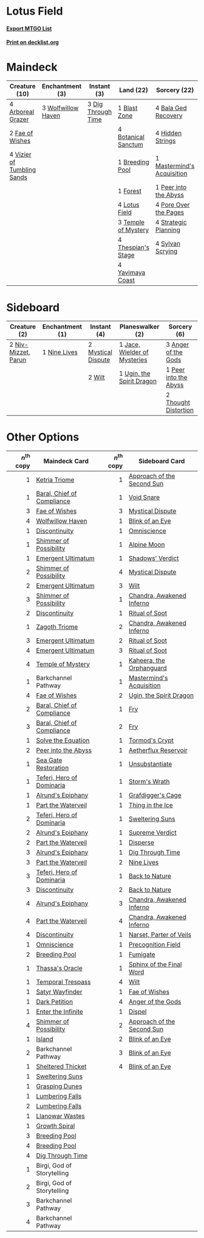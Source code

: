 # Lotus Field

#### [Export MTGO List](../collection/Lotus%20Field/Lotus%20Field.txt)
#### [Print on decklist.org](http://decklist.org/?deckmain=4%09Arboreal%20Grazer%0A4%09Bala%20Ged%20Recovery%0A1%09Blast%20Zone%0A4%09Botanical%20Sanctum%0A1%09Breeding%20Pool%0A3%09Dig%20Through%20Time%0A2%09Fae%20of%20Wishes%0A1%09Forest%0A4%09Hidden%20Strings%0A4%09Lotus%20Field%0A1%09Mastermind's%20Acquisition%0A1%09Peer%20into%20the%20Abyss%0A4%09Pore%20Over%20the%20Pages%0A4%09Strategic%20Planning%0A4%09Sylvan%20Scrying%0A3%09Temple%20of%20Mystery%0A4%09Thespian's%20Stage%0A4%09Vizier%20of%20Tumbling%20Sands%0A3%09Wolfwillow%20Haven%0A4%09Yavimaya%20Coast&deckside=3%09Anger%20of%20the%20Gods%0A1%09Jace,%20Wielder%20of%20Mysteries%0A2%09Mystical%20Dispute%0A1%09Nine%20Lives%0A2%09Niv-Mizzet,%20Parun%0A1%09Peer%20into%20the%20Abyss%0A2%09Thought%20Distortion%0A1%09Ugin,%20the%20Spirit%20Dragon%0A2%09Wilt)
# Maindeck

|                                            Creature (10)                                            |                                       Enchantment (3)                                       |                                         Instant (3)                                         |                                          Land (22)                                           |                                            Sorcery (22)                                             |
|-----------------------------------------------------------------------------------------------------|---------------------------------------------------------------------------------------------|---------------------------------------------------------------------------------------------|----------------------------------------------------------------------------------------------|-----------------------------------------------------------------------------------------------------|
|4 [Arboreal Grazer](http://gatherer.wizards.com/Pages/Card/Details.aspx?multiverseid=461076)         |3 [Wolfwillow Haven](http://gatherer.wizards.com/Pages/Card/Details.aspx?multiverseid=476456)|3 [Dig Through Time](http://gatherer.wizards.com/Pages/Card/Details.aspx?multiverseid=386518)|1 [Blast Zone](http://gatherer.wizards.com/Pages/Card/Details.aspx?multiverseid=461171)       |4 [Bala Ged Recovery](http://gatherer.wizards.com/Pages/Card/Details.aspx?multiverseid=491825)       |
|2 [Fae of Wishes](http://gatherer.wizards.com/Pages/Card/Details.aspx?multiverseid=473006)           |                                                                                             |                                                                                             |4 [Botanical Sanctum](http://gatherer.wizards.com/Pages/Card/Details.aspx?multiverseid=417817)|4 [Hidden Strings](http://gatherer.wizards.com/Pages/Card/Details.aspx?multiverseid=369021)          |
|4 [Vizier of Tumbling Sands](http://gatherer.wizards.com/Pages/Card/Details.aspx?multiverseid=426777)|                                                                                             |                                                                                             |1 [Breeding Pool](http://gatherer.wizards.com/Pages/Card/Details.aspx?multiverseid=97088)     |1 [Mastermind's Acquisition](http://gatherer.wizards.com/Pages/Card/Details.aspx?multiverseid=439734)|
|                                                                                                     |                                                                                             |                                                                                             |1 [Forest](http://gatherer.wizards.com/Pages/Card/Details.aspx?multiverseid=439860)           |1 [Peer into the Abyss](http://gatherer.wizards.com/Pages/Card/Details.aspx?multiverseid=485440)     |
|                                                                                                     |                                                                                             |                                                                                             |4 [Lotus Field](http://gatherer.wizards.com/Pages/Card/Details.aspx?multiverseid=467003)      |4 [Pore Over the Pages](http://gatherer.wizards.com/Pages/Card/Details.aspx?multiverseid=409604)     |
|                                                                                                     |                                                                                             |                                                                                             |3 [Temple of Mystery](http://gatherer.wizards.com/Pages/Card/Details.aspx?multiverseid=373571)|4 [Strategic Planning](http://gatherer.wizards.com/Pages/Card/Details.aspx?multiverseid=376525)      |
|                                                                                                     |                                                                                             |                                                                                             |4 [Thespian's Stage](http://gatherer.wizards.com/Pages/Card/Details.aspx?multiverseid=366353) |4 [Sylvan Scrying](http://gatherer.wizards.com/Pages/Card/Details.aspx?multiverseid=130513)          |
|                                                                                                     |                                                                                             |                                                                                             |4 [Yavimaya Coast](http://gatherer.wizards.com/Pages/Card/Details.aspx?multiverseid=129810)   |                                                                                                     |


# Sideboard

|                                         Creature (2)                                         |                                    Enchantment (1)                                    |                                         Instant (4)                                         |                                           Planeswalker (2)                                            |                                          Sorcery (6)                                           |
|----------------------------------------------------------------------------------------------|---------------------------------------------------------------------------------------|---------------------------------------------------------------------------------------------|-------------------------------------------------------------------------------------------------------|------------------------------------------------------------------------------------------------|
|2 [Niv-Mizzet, Parun](http://gatherer.wizards.com/Pages/Card/Details.aspx?multiverseid=452942)|1 [Nine Lives](http://gatherer.wizards.com/Pages/Card/Details.aspx?multiverseid=485351)|2 [Mystical Dispute](http://gatherer.wizards.com/Pages/Card/Details.aspx?multiverseid=473020)|1 [Jace, Wielder of Mysteries](http://gatherer.wizards.com/Pages/Card/Details.aspx?multiverseid=460981)|3 [Anger of the Gods](http://gatherer.wizards.com/Pages/Card/Details.aspx?multiverseid=438682)  |
|                                                                                              |                                                                                       |2 [Wilt](http://gatherer.wizards.com/Pages/Card/Details.aspx?multiverseid=479696)            |1 [Ugin, the Spirit Dragon](http://gatherer.wizards.com/Pages/Card/Details.aspx?multiverseid=391948)   |1 [Peer into the Abyss](http://gatherer.wizards.com/Pages/Card/Details.aspx?multiverseid=485440)|
|                                                                                              |                                                                                       |                                                                                             |                                                                                                       |2 [Thought Distortion](http://gatherer.wizards.com/Pages/Card/Details.aspx?multiverseid=466871) |


# Other Options

|*n*<sup>th</sup> copy|                                            Maindeck Card                                            |*n*<sup>th</sup> copy|                                           Sideboard Card                                            |
|--------------------:|-----------------------------------------------------------------------------------------------------|--------------------:|-----------------------------------------------------------------------------------------------------|
|                    1|[Ketria Triome](http://gatherer.wizards.com/Pages/Card/Details.aspx?multiverseid=479770)             |                    1|[Approach of the Second Sun](http://gatherer.wizards.com/Pages/Card/Details.aspx?multiverseid=426706)|
|                    1|[Baral, Chief of Compliance](http://gatherer.wizards.com/Pages/Card/Details.aspx?multiverseid=423695)|                    1|[Void Snare](http://gatherer.wizards.com/Pages/Card/Details.aspx?multiverseid=383429)                |
|                    3|[Fae of Wishes](http://gatherer.wizards.com/Pages/Card/Details.aspx?multiverseid=473006)             |                    3|[Mystical Dispute](http://gatherer.wizards.com/Pages/Card/Details.aspx?multiverseid=473020)          |
|                    4|[Wolfwillow Haven](http://gatherer.wizards.com/Pages/Card/Details.aspx?multiverseid=476456)          |                    1|[Blink of an Eye](http://gatherer.wizards.com/Pages/Card/Details.aspx?multiverseid=442934)           |
|                    1|[Discontinuity](http://gatherer.wizards.com/Pages/Card/Details.aspx?multiverseid=488248)             |                    1|[Omniscience](http://gatherer.wizards.com/Pages/Card/Details.aspx?multiverseid=288937)               |
|                    1|[Shimmer of Possibility](http://gatherer.wizards.com/Pages/Card/Details.aspx?multiverseid=457195)    |                    1|[Alpine Moon](http://gatherer.wizards.com/Pages/Card/Details.aspx?multiverseid=447264)               |
|                    1|[Emergent Ultimatum](http://gatherer.wizards.com/Pages/Card/Details.aspx?multiverseid=479705)        |                    1|[Shadows' Verdict](http://gatherer.wizards.com/Pages/Card/Details.aspx?multiverseid=491762)          |
|                    2|[Shimmer of Possibility](http://gatherer.wizards.com/Pages/Card/Details.aspx?multiverseid=457195)    |                    4|[Mystical Dispute](http://gatherer.wizards.com/Pages/Card/Details.aspx?multiverseid=473020)          |
|                    2|[Emergent Ultimatum](http://gatherer.wizards.com/Pages/Card/Details.aspx?multiverseid=479705)        |                    3|[Wilt](http://gatherer.wizards.com/Pages/Card/Details.aspx?multiverseid=479696)                      |
|                    3|[Shimmer of Possibility](http://gatherer.wizards.com/Pages/Card/Details.aspx?multiverseid=457195)    |                    1|[Chandra, Awakened Inferno](http://gatherer.wizards.com/Pages/Card/Details.aspx?multiverseid=466881) |
|                    2|[Discontinuity](http://gatherer.wizards.com/Pages/Card/Details.aspx?multiverseid=488248)             |                    1|[Ritual of Soot](http://gatherer.wizards.com/Pages/Card/Details.aspx?multiverseid=452834)            |
|                    1|[Zagoth Triome](http://gatherer.wizards.com/Pages/Card/Details.aspx?multiverseid=479779)             |                    2|[Chandra, Awakened Inferno](http://gatherer.wizards.com/Pages/Card/Details.aspx?multiverseid=466881) |
|                    3|[Emergent Ultimatum](http://gatherer.wizards.com/Pages/Card/Details.aspx?multiverseid=479705)        |                    2|[Ritual of Soot](http://gatherer.wizards.com/Pages/Card/Details.aspx?multiverseid=452834)            |
|                    4|[Emergent Ultimatum](http://gatherer.wizards.com/Pages/Card/Details.aspx?multiverseid=479705)        |                    3|[Ritual of Soot](http://gatherer.wizards.com/Pages/Card/Details.aspx?multiverseid=452834)            |
|                    4|[Temple of Mystery](http://gatherer.wizards.com/Pages/Card/Details.aspx?multiverseid=373571)         |                    1|[Kaheera, the Orphanguard](http://gatherer.wizards.com/Pages/Card/Details.aspx?multiverseid=479744)  |
|                    1|Barkchannel Pathway                                                                                  |                    1|[Mastermind's Acquisition](http://gatherer.wizards.com/Pages/Card/Details.aspx?multiverseid=439734)  |
|                    4|[Fae of Wishes](http://gatherer.wizards.com/Pages/Card/Details.aspx?multiverseid=473006)             |                    2|[Ugin, the Spirit Dragon](http://gatherer.wizards.com/Pages/Card/Details.aspx?multiverseid=391948)   |
|                    2|[Baral, Chief of Compliance](http://gatherer.wizards.com/Pages/Card/Details.aspx?multiverseid=423695)|                    1|[Fry](http://gatherer.wizards.com/Pages/Card/Details.aspx?multiverseid=466894)                       |
|                    3|[Baral, Chief of Compliance](http://gatherer.wizards.com/Pages/Card/Details.aspx?multiverseid=423695)|                    2|[Fry](http://gatherer.wizards.com/Pages/Card/Details.aspx?multiverseid=466894)                       |
|                    1|[Solve the Equation](http://gatherer.wizards.com/Pages/Card/Details.aspx?multiverseid=513531)        |                    1|[Tormod's Crypt](http://gatherer.wizards.com/Pages/Card/Details.aspx?multiverseid=389723)            |
|                    2|[Peer into the Abyss](http://gatherer.wizards.com/Pages/Card/Details.aspx?multiverseid=485440)       |                    1|[Aetherflux Reservoir](http://gatherer.wizards.com/Pages/Card/Details.aspx?multiverseid=417765)      |
|                    1|[Sea Gate Restoration](http://gatherer.wizards.com/Pages/Card/Details.aspx?multiverseid=491706)      |                    1|[Unsubstantiate](http://gatherer.wizards.com/Pages/Card/Details.aspx?multiverseid=414374)            |
|                    1|[Teferi, Hero of Dominaria](http://gatherer.wizards.com/Pages/Card/Details.aspx?multiverseid=443095) |                    1|[Storm's Wrath](http://gatherer.wizards.com/Pages/Card/Details.aspx?multiverseid=476408)             |
|                    1|[Alrund's Epiphany](http://gatherer.wizards.com/Pages/Card/Details.aspx?multiverseid=503648)         |                    1|[Grafdigger's Cage](http://gatherer.wizards.com/Pages/Card/Details.aspx?multiverseid=278452)         |
|                    1|[Part the Waterveil](http://gatherer.wizards.com/Pages/Card/Details.aspx?multiverseid=401982)        |                    1|[Thing in the Ice](http://gatherer.wizards.com/Pages/Card/Details.aspx?multiverseid=409836)          |
|                    2|[Teferi, Hero of Dominaria](http://gatherer.wizards.com/Pages/Card/Details.aspx?multiverseid=443095) |                    1|[Sweltering Suns](http://gatherer.wizards.com/Pages/Card/Details.aspx?multiverseid=426851)           |
|                    2|[Alrund's Epiphany](http://gatherer.wizards.com/Pages/Card/Details.aspx?multiverseid=503648)         |                    1|[Supreme Verdict](http://gatherer.wizards.com/Pages/Card/Details.aspx?multiverseid=438776)           |
|                    2|[Part the Waterveil](http://gatherer.wizards.com/Pages/Card/Details.aspx?multiverseid=401982)        |                    1|[Disperse](http://gatherer.wizards.com/Pages/Card/Details.aspx?multiverseid=370818)                  |
|                    3|[Alrund's Epiphany](http://gatherer.wizards.com/Pages/Card/Details.aspx?multiverseid=503648)         |                    1|[Dig Through Time](http://gatherer.wizards.com/Pages/Card/Details.aspx?multiverseid=386518)          |
|                    3|[Part the Waterveil](http://gatherer.wizards.com/Pages/Card/Details.aspx?multiverseid=401982)        |                    2|[Nine Lives](http://gatherer.wizards.com/Pages/Card/Details.aspx?multiverseid=485351)                |
|                    3|[Teferi, Hero of Dominaria](http://gatherer.wizards.com/Pages/Card/Details.aspx?multiverseid=443095) |                    1|[Back to Nature](http://gatherer.wizards.com/Pages/Card/Details.aspx?multiverseid=208284)            |
|                    3|[Discontinuity](http://gatherer.wizards.com/Pages/Card/Details.aspx?multiverseid=488248)             |                    2|[Back to Nature](http://gatherer.wizards.com/Pages/Card/Details.aspx?multiverseid=208284)            |
|                    4|[Alrund's Epiphany](http://gatherer.wizards.com/Pages/Card/Details.aspx?multiverseid=503648)         |                    3|[Chandra, Awakened Inferno](http://gatherer.wizards.com/Pages/Card/Details.aspx?multiverseid=466881) |
|                    4|[Part the Waterveil](http://gatherer.wizards.com/Pages/Card/Details.aspx?multiverseid=401982)        |                    4|[Chandra, Awakened Inferno](http://gatherer.wizards.com/Pages/Card/Details.aspx?multiverseid=466881) |
|                    4|[Discontinuity](http://gatherer.wizards.com/Pages/Card/Details.aspx?multiverseid=488248)             |                    1|[Narset, Parter of Veils](http://gatherer.wizards.com/Pages/Card/Details.aspx?multiverseid=460988)   |
|                    1|[Omniscience](http://gatherer.wizards.com/Pages/Card/Details.aspx?multiverseid=288937)               |                    1|[Precognition Field](http://gatherer.wizards.com/Pages/Card/Details.aspx?multiverseid=442949)        |
|                    2|[Breeding Pool](http://gatherer.wizards.com/Pages/Card/Details.aspx?multiverseid=97088)              |                    1|[Fumigate](http://gatherer.wizards.com/Pages/Card/Details.aspx?multiverseid=417588)                  |
|                    1|[Thassa's Oracle](http://gatherer.wizards.com/Pages/Card/Details.aspx?multiverseid=476324)           |                    1|[Sphinx of the Final Word](http://gatherer.wizards.com/Pages/Card/Details.aspx?multiverseid=407573)  |
|                    1|[Temporal Trespass](http://gatherer.wizards.com/Pages/Card/Details.aspx?multiverseid=391939)         |                    4|[Wilt](http://gatherer.wizards.com/Pages/Card/Details.aspx?multiverseid=479696)                      |
|                    1|[Satyr Wayfinder](http://gatherer.wizards.com/Pages/Card/Details.aspx?multiverseid=378508)           |                    1|[Fae of Wishes](http://gatherer.wizards.com/Pages/Card/Details.aspx?multiverseid=473006)             |
|                    1|[Dark Petition](http://gatherer.wizards.com/Pages/Card/Details.aspx?multiverseid=398525)             |                    4|[Anger of the Gods](http://gatherer.wizards.com/Pages/Card/Details.aspx?multiverseid=438682)         |
|                    1|[Enter the Infinite](http://gatherer.wizards.com/Pages/Card/Details.aspx?multiverseid=366411)        |                    1|[Dispel](http://gatherer.wizards.com/Pages/Card/Details.aspx?multiverseid=401858)                    |
|                    4|[Shimmer of Possibility](http://gatherer.wizards.com/Pages/Card/Details.aspx?multiverseid=457195)    |                    2|[Approach of the Second Sun](http://gatherer.wizards.com/Pages/Card/Details.aspx?multiverseid=426706)|
|                    1|[Island](http://gatherer.wizards.com/Pages/Card/Details.aspx?multiverseid=439857)                    |                    2|[Blink of an Eye](http://gatherer.wizards.com/Pages/Card/Details.aspx?multiverseid=442934)           |
|                    2|Barkchannel Pathway                                                                                  |                    3|[Blink of an Eye](http://gatherer.wizards.com/Pages/Card/Details.aspx?multiverseid=442934)           |
|                    1|[Sheltered Thicket](http://gatherer.wizards.com/Pages/Card/Details.aspx?multiverseid=426950)         |                    4|[Blink of an Eye](http://gatherer.wizards.com/Pages/Card/Details.aspx?multiverseid=442934)           |
|                    1|[Sweltering Suns](http://gatherer.wizards.com/Pages/Card/Details.aspx?multiverseid=426851)           |                     |                                                                                                     |
|                    1|[Grasping Dunes](http://gatherer.wizards.com/Pages/Card/Details.aspx?multiverseid=426946)            |                     |                                                                                                     |
|                    1|[Lumbering Falls](http://gatherer.wizards.com/Pages/Card/Details.aspx?multiverseid=401943)           |                     |                                                                                                     |
|                    2|[Lumbering Falls](http://gatherer.wizards.com/Pages/Card/Details.aspx?multiverseid=401943)           |                     |                                                                                                     |
|                    1|[Llanowar Wastes](http://gatherer.wizards.com/Pages/Card/Details.aspx?multiverseid=129627)           |                     |                                                                                                     |
|                    1|[Growth Spiral](http://gatherer.wizards.com/Pages/Card/Details.aspx?multiverseid=457322)             |                     |                                                                                                     |
|                    3|[Breeding Pool](http://gatherer.wizards.com/Pages/Card/Details.aspx?multiverseid=97088)              |                     |                                                                                                     |
|                    4|[Breeding Pool](http://gatherer.wizards.com/Pages/Card/Details.aspx?multiverseid=97088)              |                     |                                                                                                     |
|                    4|[Dig Through Time](http://gatherer.wizards.com/Pages/Card/Details.aspx?multiverseid=386518)          |                     |                                                                                                     |
|                    1|Birgi, God of Storytelling                                                                           |                     |                                                                                                     |
|                    2|Birgi, God of Storytelling                                                                           |                     |                                                                                                     |
|                    3|Barkchannel Pathway                                                                                  |                     |                                                                                                     |
|                    4|Barkchannel Pathway                                                                                  |                     |                                                                                                     |

